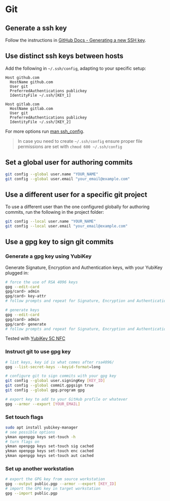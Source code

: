 # Git

## Generate a ssh key

Follow the instructions in [GitHub Docs - Generating a new SSH key](https://docs.github.com/en/github/authenticating-to-github/connecting-to-github-with-ssh/generating-a-new-ssh-key-and-adding-it-to-the-ssh-agent#generating-a-new-ssh-key).

## Use distinct ssh keys between hosts

Add the following in `~/.ssh/config`, adapting to your specific setup:
```text
Host github.com
  HostName github.com
  User git
  PreferredAuthentications publickey
  IdentityFile ~/.ssh/[KEY_1]

Host gitlab.com
  HostName gitlab.com
  User git
  PreferredAuthentications publickey
  IdentityFile ~/.ssh/[KEY_2]
```

For more options run [man ssh_config](https://linux.die.net/man/5/ssh_config).

> In case you need to create `~/.ssh/config` ensure proper file permissions are set with `chmod 600 ~/.ssh/config`

## Set a global user for authoring commits

```sh
git config --global user.name "YOUR_NAME"
git config --global user.email "your_email@example.com"
```

## Use a different user for a specific git project

To use a different user than the one configured globally for authoring commits, run the following in the project folder:
```sh
git config --local user.name "YOUR_NAME"
git config --local user.email "your_email@example.com"
```

## Use a gpg key to sign git commits

### Generate a gpg key using YubiKey

Generate Signature, Encryption and Authentication keys, with your YubiKey plugged in:
```sh
# force the use of RSA 4096 keys
gpg --edit-card
gpg/card> admin
gpg/card> key-attr
# follow prompts and repeat for Signature, Encryption and Authentication keys

# generate keys
gpg --edit-card
gpg/card> admin
gpg/card> generate
# follow prompts and repeat for Signature, Encryption and Authentication keys
```

Tested with [YubiKey 5C NFC](https://www.yubico.com/co/product/yubikey-5c-nfc/)

### Instruct git to use gpg key

```sh
# list keys, key id is what comes after rsa4096/
gpg --list-secret-keys --keyid-format=long

# configure git to sign commits with your gpg key
git config --global user.signingKey [KEY_ID]
git config --global commit.gpgsign true
git config --global gpg.program gpg

# export key to add to your GitHub profile or whatever
gpg --armor --export [YOUR_EMAIL]
```

### Set touch flags

```sh
sudo apt install yubikey-manager
# see possible options
ykman openpgp keys set-touch -h
# turn flags on
ykman openpgp keys set-touch sig cached
ykman openpgp keys set-touch enc cached
ykman openpgp keys set-touch aut cached
```

### Set up another workstation

```sh
# export the GPG key from source workstation
gpg --output public.pgp --armor --export [KEY_ID]
# import the GPG key in target workstation
gpg --import public.pgp
```
